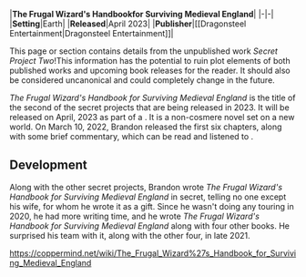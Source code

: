 |**The Frugal Wizard's Handbookfor Surviving Medieval England**|
|-|-|
|**Setting**|Earth|
|**Released**|April 2023|
|**Publisher**|[[Dragonsteel Entertainment\|Dragonsteel Entertainment]]|

This page or section contains details from the unpublished work *Secret Project Two*!This information has the potential to ruin plot elements of both published works and upcoming book releases for the reader. It should also be considered uncanonical and could completely change in the future.

*The Frugal Wizard's Handbook for Surviving Medieval England* is the title of the second of the secret projects that are being released in 2023. It will be released on April, 2023 as part of a . It is a non-cosmere novel set on a new world.
On March 10, 2022, Brandon released the first six chapters, along with some brief commentary, which can be read  and listened to .

## Development
Along with the other secret projects, Brandon wrote *The Frugal Wizard's Handbook for Surviving Medieval England* in secret, telling no one except his wife, for whom he wrote it as a gift. Since he wasn't doing any touring in 2020, he had more writing time, and he wrote *The Frugal Wizard's Handbook for Surviving Medieval England* along with four other books. He surprised his team with it, along with the other four, in late 2021.



https://coppermind.net/wiki/The_Frugal_Wizard%27s_Handbook_for_Surviving_Medieval_England
